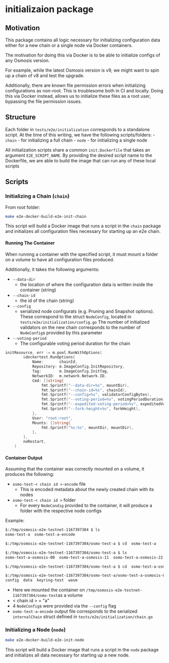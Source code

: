 # initializaion package

## Motivation

This package contains all logic necessary for initializing configuration
data either for a new chain or a single node via Docker containers.

The motivation for doing this via Docker is to be able to initialize
configs of any Osmosis version.

For example, while the latest Osmosis version is v9,
we might want to spin up a chain of v8 and test the upgrade.

Additionally, there are known file permission errors when initializing
configurations as non-root. This is troublesome both in CI and locally.
Doing this via Docker instead, allows us to initialize these files as
a root user, bypassing the file permission issues.

## Structure

Each folder in `tests/e2e/initialization` corresponds to a standalone script.
At the time of this writing, we have the following scripts/folders:
    - `chain` - for initializing a full chain
    - `node` - for initializing a single node

All initialization scripts share a common `init.Dockerfile` that
takes an argument `E2E_SCRIPT_NAME`. By providing the desired script
name to the Dockerfile, we are able to build the image that can run
any of these local scripts

## Scripts

### Initializing a Chain (`chain`)

From root folder:

```sh
make e2e-docker-build-e2e-init-chain
```

This script will build a Docker image that runs a script in the `chain` package
and initializes all configuration files necessary for starting up an e2e chain.

#### Running The Container

When running a container with the specified script, it must mount a folder on a volume
to have all configuration files produced.

Additionally, it takes the following arguments:

- `--data-dir`
  - the location of where the configuration data is written inside
    the container (string)
- `--chain-id`
  - the id of the chain (string)
- `--config`
  - serialized node configurats (e.g. Pruning and Snapshot options).
    These correspond to the struct `NodeConfig`, located in
    `tests/e2e/initialization/config.go` The number of initialized
    validators on the new chain corresponds to the number of
    `NodeConfig`s provided by this parameter
- `--voting-period`
  - The configurable voting period duration for the chain

```go
initResource, err := m.pool.RunWithOptions(
		&dockertest.RunOptions{
			Name:       chainId,
			Repository: m.ImageConfig.InitRepository,
			Tag:        m.ImageConfig.InitTag,
			NetworkID:  m.network.Network.ID,
			Cmd: []string{
				fmt.Sprintf("--data-dir=%s", mountDir),
				fmt.Sprintf("--chain-id=%s", chainId),
				fmt.Sprintf("--config=%s", validatorConfigBytes),
				fmt.Sprintf("--voting-period=%v", votingPeriodDuration),
				fmt.Sprintf("--expedited-voting-period=%v", expeditedVotingPeriodDuration),
				fmt.Sprintf("--fork-height=%v", forkHeight),
			},
			User: "root:root",
			Mounts: []string{
				fmt.Sprintf("%s:%s", mountDir, mountDir),
			},
		},
		noRestart,
	)
```

#### Container Output

Assuming that the container was correctly mounted on a volume,
it produces the following:

- `osmo-test-< chain id >-encode` file
  - This is encoded metadata about the newly created chain with its nodes
- `osmo-test-< chain id >` folder
  - For every `NodeCondig` provided to the container, it will produce a folder
    with the respective node configs

Example:

```sh
$:/tmp/osmosis-e2e-testnet-1167397304 $ ls
osmo-test-a  osmo-test-a-encode

$:/tmp/osmosis-e2e-testnet-1167397304/osmo-test-a $ cd  osmo-test-a

$:/tmp/osmosis-e2e-testnet-1167397304/osmo-test-a $ ls
osmo-test-a-osmosis-00  osmo-test-a-osmosis-11  osmo-test-a-osmosis-22  osmo-test-a-osmosis-33

$:/tmp/osmosis-e2e-testnet-1167397304/osmo-test-a $ cd  osmo-test-a-osmosis-00

$:/tmp/osmosis-e2e-testnet-1167397304/osmo-test-a/osmo-test-a-osmosis-00 $ ls
config  data  keyring-test  wasm
```

- Here we mounted the container on
`/tmp/osmosis-e2e-testnet-1167397304/osmo-test`as a volume
- < chain id > = "a"
- 4 `NodeConfig`s were provided via the `--config` flag
- `osmo-test-a-encode` output file corresponds to the serialized `internalChain` struct
defined in `tests/e2e/initialization/chain.go`

### Initializing a Node (`node`)

```sh
make e2e-docker-build-e2e-init-node
```

This script will build a Docker image that runs a script in the `node` package
and initializes all data necessary for starting up a new node.
